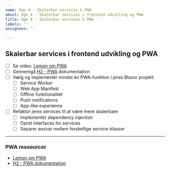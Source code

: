 ```yaml
---
name: Uge 4 - Skalerbar services & PWA
about: Uge 4 - Skalerbar services i frontend udvikling og PWA
title: Uge 4 - Skalerbar services & PWA
labels: ''
assignees: ''

---
```


## Skalerbar services i frontend udvikling og PWA

- [ ] Se video: [Lemon om PWA](https://youtu.be/oHbEjSM9W7k?t=422)
- [ ] Gennemgå [H2 - PWA](https://mercantec.notion.site/h2-pwa) dokumentation
- [ ] Vælg og implementér mindst én PWA-funktion i jeres Blazor projekt:
  - [ ] Service Worker
  - [ ] Web App Manifest
  - [ ] Offline funktionalitet
  - [ ] Push notifications
  - [ ] App-like experience
- [ ] Refaktor jeres services til at være mere skalerbare
  - [ ] Implementér dependency injection
  - [ ] Opret interfaces for services
  - [ ] Separer ansvar mellem forskellige service-klasser

---

### PWA ressourcer

- [Lemon om PWA](https://youtu.be/oHbEjSM9W7k?t=422)
- [H2 - PWA dokumentation](https://www.notion.so/H2-PWA-1dbdab5ca237801b8aa5f1d2d2748bed?pvs=21)
